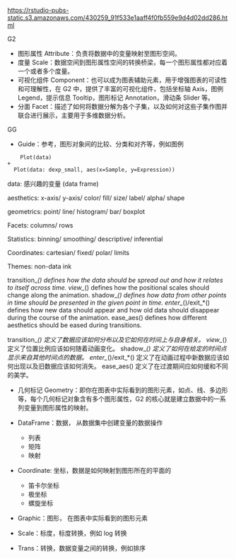 https://rstudio-pubs-static.s3.amazonaws.com/430259_91f533e1aaff4f0fb559e9d4d02dd286.html

G2

- 图形属性 Attribute：负责将数据中的变量映射至图形空间。
- 度量 Scale：数据空间到图形属性空间的转换桥梁，每一个图形属性都对应着一个或者多个度量。
- 可视化组件 Component：也可以成为图表辅助元素，用于增强图表的可读性和可理解性，在 G2 中，提供了丰富的可视化组件，包括坐标轴 Axis，图例 Legend，提示信息 Tooltip，图形标记 Annotation，滑动条 Slider 等。
- 分面 Facet：描述了如何将数据分解为各个子集，以及如何对这些子集作图并联合进行展示，主要用于多维数据分析。

GG

- Guide：参考，图形对象间的比较、分类和对齐等，例如图例


```vega 
    Plot(data)
+ 
  Plot(data: dexp_small, aes(x=Sample, y=Expression))
```

data: 感兴趣的变量 (data frame)

aesthetics: x-axis/ y-axis/ color/ fill/ size/ label/ alpha/ shape

geometrics: point/ line/ histogram/ bar/ boxplot

Facets: columns/ rows

Statistics: binning/ smoothing/ descriptive/ inferential

Coordinates: cartesian/ fixed/ polar/ limits

Themes: non-data ink

transition_*() defines how the data should be spread out and how it relates to itself across time.
view_*() defines how the positional scales should change along the animation.
shadow_*() defines how data from other points in time should be presented in the given point in time.
enter_*()/exit_*() defines how new data should appear and how old data should disappear during the course of the animation.
ease_aes() defines how different aesthetics should be eased during transitions.

transition_*() 定义了数据应该如何分布以及它如何在时间上与自身相关。
view_*() 定义了位置比例应该如何随着动画变化。
shadow_*() 定义了如何在给定的时间点显示来自其他时间点的数据。
enter_*()/exit_*() 定义了在动画过程中新数据应该如何出现以及旧数据应该如何消失。
ease_aes() 定义了在过渡期间应如何缓和不同的美学。

- 几何标记 Geometry：即你在图表中实际看到的图形元素，如点、线、多边形等，每个几何标记对象含有多个图形属性，G2 的核心就是建立数据中的一系列变量到图形属性的映射。

- DataFrame：数据， 从数据集中创建变量的数据操作
  - 列表
  - 矩阵
  - 映射
- Coordinate: 坐标，数据是如何映射到图形所在的平面的
  - 笛卡尔坐标
  - 极坐标
  - 螺旋坐标
- Graphic：图形， 在图表中实际看到的图形元素
- Scale：标度，标度转换，例如 log 转换
- Trans：转换，数据变量之间的转换，例如排序